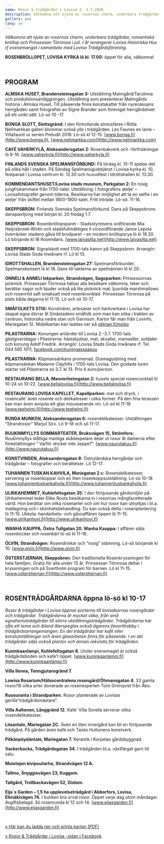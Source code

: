 ```yaml
---
name: Rosor & trädgårdar i Lovisa 2.-3.7.2016
description: Välkomna att njuta av rosornas charm, underbara trädgårdar, romantiska bröllop och Prinsessan Törnrosa i juli. I år arrangerar Lovisa Historiska Hus rf evenemanget i samarbete med Lovisa Trädgårdsförening.
gallery: yes
lang: se
---
```

*Välkomna att njuta av rosornas charm, underbara trädgårdar, romantiska bröllop och Prinsessan Törnrosa i juli. I år arrangerar Lovisa Historiska Hus rf evenemanget i samarbete med Lovisa Trädgårdsförening.*

**ROSENBRÖLLOPET, LOVISA KYRKA lö kl. 17.00:** öppet för alla, välkomna!

&nbsp;

PROGRAM
----

**ALMSKA HUSET, Brandensteinsgatan 3:** Utställning Malmgård/Tarulinna och produktionsanläggningen. Utställning som presenterar Malmgårds historia i Almska Huset. Till påseende finns konstskatter från nyrenässans herrgården samt fotografier av Signe Brander som förevigat herrgårdslivet på ett unikt sätt.  Lö-sö 10 -17.

**BONGA SLOTT, Slottsgränd:** I den förtrollande atmosfären i Riitta Nelimarkkas galleri blommar också ylle i trädgården. Les Faunes en laine – Villafaunit ur serien Preludit 2016.  Lö-sö kl 12-15. [www.bonga.fi](http://www.bonga.fi), [www.nelimarkka.com](http://www.nelimarkka.com)

**CAFÉ VAHERKYLÄ, Aleksandersgatan 2:** Rosenbakverk och -förfriskningar lö 8-16. [www.vaherkyla.fi](http://www.vaherkyla.fi)

**FINLANDS SVENSKA SPELMANSFÖRBUND:** På lördag kl. 10-11 spelas det på olika håll i staden.  På Söndag Spelmansgudstjänst i Lovisa kyrka kl. 10,   festparad i Lovisa centrum kl. 12.30 och huvudfest i Idrottshallen kl. 13.30.

**KOMMENDANTSHUSET/Lovisa stads museum, Parkgatan 2:** En rosig jungfrukammare från 1700-talet. Utställning: I fotografens atelje’ – Lovisafotografer genom tiderna. Besökarna har möjlighet att ta en selfie i en atelje’ från skiftet mellan 1800-1900-talet. Fritt inträde. Lö-sö. 11-16.

**SKEPPSBRON:** Finlands Svenska Spelmansförbund. Dans på Skeppsbrons danspaviljong med början kl. 20 fredag 1.7.

**SKEPPSBRON:** Rosenbröllopsparet -  Stadsstyrelsens ordförande Mia Heijnsbroek-Wirén och stadsfullmäktiges II viceordförande Janne Lepola överräcker stadens gåva till brudparet – en modern bröllopsrya lö kl 18.30. Lö börjande kl 18 Rosendans. [www.laivasilta.net](http://www.laivasilta.net)

**SKEPPSBRON:** Signalskott med 1700-tals kanon på Skeppsbron. Arrangör: Lovisa Stads Goda Inwånare rf. Lö kl 13.  

**IDROTTSHALLEN, Brandensteinsgatan 27:** Spelmansförbundet. Spelmanskonsert lö kl 18. Dans till takterna av spelmännen lö kl 20.

**ONNELI & ANNELI lekparken, Strandvägen, Sagoparken:** Prinsessornas picknick. Prinsessan Törnrosa hälsar alla besökare välkomna, leker och berättar sagor och bjuder också på lite picknick mat; ljusröda  marshmallows och rosenröd saft smaksatt med rosenkronblad. Prinsessan Törnrosa på plats båda dagarna kl 11-15.  Lö och sö 10-17.

**SMÅFOLKETS STIG:** Konstnärer, artesaner och hantverkare i Lovisa har skapat egna dörrar åt Småstadens småfolk som man kan söka i trakten av centrum, historsika nedre stan och Garnison.  Kartor får man från Lovinfo, Mariegatan 12. Mobilkartan kan laddas ner på [oktrian.fi/mobo](http://oktrian.fi/mobo)

**PILASTRARNA:** Konungen anländer till Lovisa 2.-3.7. 1700-tals gästgiveridagar i Pilastrarna: hästskjutsar, mat, skvaller, mamseller, soldater och konung Adolf Fredrik. Arrangör:  Lovisa Stads Goda Inwånare rf. Tel. 044 565 1011, [facebook.com/kuningassaapuu](http://facebook.com/kuningassaapuu)

**PILASTRARNA:** Köpmansänkans promenad. Dramaguidning med köpmansänkan Madame Clayhills i 1700-tals Lovisa. Den guidade turen startar vid Pilastrarna sö 3.7. kl 13. Pris 6 euro/person.

**RESTAURANG BELLA, Mannerheimgatan 2:** husets special rosencocktail lö 10-24 sö 10-22. [www.bellaloviisa.fi](http://www.bellaloviisa.fi)

**RESTAURANG LOVISA KAPELLET, Kapellparken:** mat och dryck, i rosencafe’ även rosente och delikatesser i olika former.  På den fina terassen kan man även avnjuta ett  glas mousserande vin. Lö-sö kl 11-18 [www.teehelmi.fi](http://www.teehelmi.fi)

**RUNDA MUNKEN, Aleksandersgatan 6:** rosendelikatesser.  Utställningen "Strandrosor" Marjut Siro. Lö 9-18 och sö 11-17.

**RUUKINMYLLYS SOMMARTEATER, Bruksvägen 15, Strömfors:** Ruukinmyllys ståtliga manliga skådespelare delar ut rosor åt damerna efter föreställningen ” Varför dricker inte Jeppe?”. [www.naurutakuu.fi](http://www.naurutakuu.fi)

**KONSTVINDEN, Aleksandersgatan 8:** Östnyländska herrgårdar och trädgårdar – fotografier och berättelser. Lö 12-17.

**TUHANNEN TUSKAN KAHVILA, Mariegatan 2 c:**  Rosendelikatesser, servering ur rosenkoppar och en liten rosenkoppsutställning. Lö-sö  10-18 [www.tuhannentuskankahvila.fi](http://www.tuhannentuskankahvila.fi)

**ULRIKAHEMMET, Kuhlefeltsgatan 35:** I den förtjusande gårdsmiljön på Ulrikahemmet leder Eliko Roots besökarna in i rosornas mångfacetterade värld. Hon berättar om olika rosenarter och om hur rosor kan utnyttjas i bl.a. matlagning och i skönhetsbehandling. Du kan också delta i rosenplantering lö 11-15. Ukkola: handarbets- och gåvoaffären öppen lö 11-15. [www.ulrikanhovi.fi](http://www.ulrikanhovi.fi)

**WANHA KAUPPA, Östra Tullgatan 20. Wanha Kauppa:** I affären säljs rosenböcker och rosenkärl lö-sö kl 11-16.

**ÖLVIN, Strandvägen:** Rosendrinkar och ”rosig” stämning. Lö-sö börjande kl 10. [www.olvin.fi](http://www.olvin.fi)

**ÖSTERSTJERNAN, Skeppsbron:** Den traditionella Rosenkryssningen för hela familjen. Gratis för alla under 15 år.  Prinsessan Törnrosa deltar i kryssningen och på Svartholm program för barnen. Lö kl 11-15. [www.osterstjernan.fi](http://www.osterstjernan.fi)

&nbsp;

ROSENTRÄDGÅRDARNA öppna lö-sö kl 10-17
----

*Rosor & trädgårdar i Lovisa öppnar portarna till lovisabornas rosengårdar och trädgårdar. Trädgårdarna är mycket olika, från små egnahemsträdgårdar till större utställningsträdgårdar. Trädgårdarna har ofta ett tema och ibland återspeglas också ägarens favorithobby i trädgårdsarrangemangen. En del trädgårdar har kafé eller konstutställningar och även glasarbeten finns för påseende. I en del trädgårdar säljs också plantor och annan rekvisita för trädgården.*

**Kuninkaanlampi, Kuhlefeltsgatan 8.** Under evenemaget är också trädgårdsboden och kafe’t öppet. [www.kuninkaanlampi.fi](http://www.kuninkaanlampi.fi)

**Villa Ilenna, Tenngjutaregränd 7.**

**Lowisa Rosarium/Hälsocentralens rosengård/Öhmansgatan 4.** 33 gamla rosor/16 olika arter donerade av rosenexperten Toini Grönqvist från Åbo.

**Ruusuranta i Strandparken.** Rosor planterade av Lovisas gerilla"trädgårdsmästare".

**Villa  Aaltonen, Långgränd 12.** Kafe’ Villa Sorella serverar olika rosendelikatesser.

**Liisantalo, Mariegatan 2C.** Även en liten innergård kan bli en förtjusande trädgård. På gården även kafé och Taisto Huttunens konstverk.

**Pitkänpöydäntalo, Mariegatan 7.** Keramik i Korpelas gårdsbyggnad.

**Vackerbacka, Trädgårdsgatan 34.** I trädgården bl.a. växtfärgat garn till salu.

**Muistojen kivipuutarha, Strandvägen 12 A.**

**Tallmo, Snyggisvägen 23, Kuggom.**

**Tallgård, Trollbackavägen 52, Gislom.**

**Eija´s Garden –  1,5 ha upplevelseträdgård i Abborfors, Lovisa, Elimäkivägen 74.** I butiken bra urval rosor. Öppet varje dag utom måndagar. Avgiftsbelagd.  Sö rosenrunda kl 12 och 14. [www.eijasgarden.fi](http://www.eijasgarden.fi)

&nbsp;

[» Här kan du ladda ner och printa kartan (PDF)](/ohjelma/ruusuja-ja-puutarhoja/kartta.pdf)

[» Rosor & Trädgårdar i Lovisa -sidan i Facebook](https://www.facebook.com/ruusutjapuutarhat)

